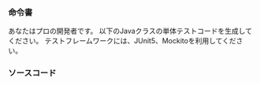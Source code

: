 ### 命令書
あなたはプロの開発者です。
以下のJavaクラスの単体テストコードを生成してください。
テストフレームワークには、JUnit5、Mockitoを利用してください。

### ソースコード

